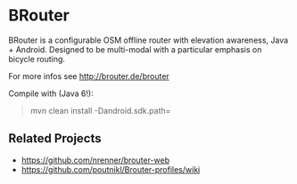 BRouter
=======

BRouter is a configurable OSM offline router with elevation awareness, Java + Android. Designed to be multi-modal with a particular emphasis on bicycle routing.

For more infos see http://brouter.de/brouter

Compile with (Java 6!):

> mvn clean install -Dandroid.sdk.path=<your-sdk-path>

Related Projects
----------------

* https://github.com/nrenner/brouter-web
* https://github.com/poutnikl/Brouter-profiles/wiki
